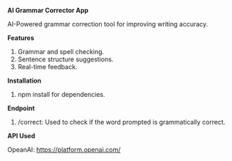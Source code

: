 **AI Grammar Corrector App**

AI-Powered grammar correction tool for improving writing accuracy.

**Features**

1. Grammar and spell checking.
2. Sentence structure suggestions.
3. Real-time feedback.

**Installation**
1. npm install for dependencies.

**Endpoint**

1. /correct: Used to check if the word prompted is grammatically correct.

**API Used**

OpeanAI: https://platform.openai.com/